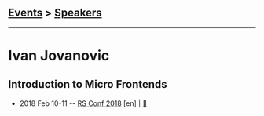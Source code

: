 ## [Events](../README.md) > [Speakers](../speakers.md)
---

# Ivan Jovanovic

## Introduction to Micro Frontends
- 2018 Feb 10-11 -- [RS Conf 2018](https://youtu.be/LH3QoDWAD8k) [en] | [:notebook:](https://speakerdeck.com/ivanjov/introduction-to-micro-frontends-rsconf-minsk-2018)  
